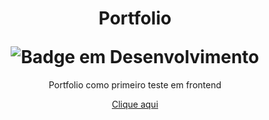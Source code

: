 # <div align="center">Portfolio</p>![Badge em Desenvolvimento](http://img.shields.io/static/v1?label=STATUS&message=EmDESENVOLVIMENTO&color=GREEN&style=for-the-badge)

<div align="center">  Portfolio como primeiro teste em frontend  </p>



<p align="center"><a href="https://thierryarauj0.github.io/portfolio/" target="_blank">Clique aqui</a></p>
